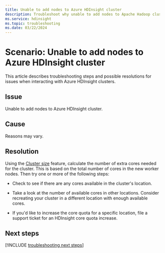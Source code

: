 ```yaml
---
title: Unable to add nodes to Azure HDInsight cluster
description: Troubleshoot why unable to add nodes to Apache Hadoop cluster in Azure HDInsight.
ms.service: hdinsight
ms.topic: troubleshooting
ms.date: 03/22/2024
---
```


# Scenario: Unable to add nodes to Azure HDInsight cluster

This article describes troubleshooting steps and possible resolutions for issues when interacting with Azure HDInsight clusters.

## Issue

Unable to add nodes to Azure HDInsight cluster.

## Cause

Reasons may vary.

## Resolution

Using the [Cluster size](../hdinsight-scaling-best-practices.md) feature, calculate the number of extra cores needed for the cluster. This is based on the total number of cores in the new worker nodes. Then try one or more of the following steps:

* Check to see if there are any cores available in the cluster's location.

* Take a look at the number of available cores in other locations. Consider recreating your cluster in a different location with enough available cores.

* If you'd like to increase the core quota for a specific location, file a support ticket for an HDInsight core quota increase.

## Next steps

[!INCLUDE [troubleshooting next steps](../includes/-troubleshooting-next-steps.md)]
